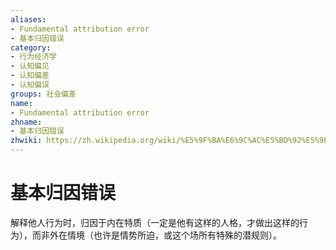 ```yaml
---
aliases:
- Fundamental attribution error
- 基本归因错误
category:
- 行为经济学
- 认知偏见
- 认知偏差
- 认知偏误
groups: 社会偏差
name:
- Fundamental attribution error
zhname:
- 基本归因错误
zhwiki: https://zh.wikipedia.org/wiki/%E5%9F%BA%E6%9C%AC%E5%BD%92%E5%9B%A0%E9%94%99%E8%AF%AF
---
```


# 基本归因错误

解释他人行为时，归因于内在特质（一定是他有这样的人格，才做出这样的行为），而非外在情境（也许是情势所迫，或这个场所有特殊的潜规则）。
